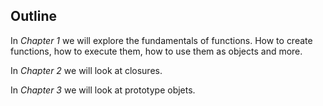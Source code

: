 ## Outline

In *Chapter 1* we will explore the fundamentals of functions. How to create functions, how to execute them, how to use them as objects and more.

In *Chapter 2* we will look at closures.

In *Chapter 3* we will look at prototype objets.

